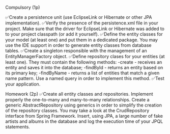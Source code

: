 Compulsory (1p)

✅Create a persistence unit (use EclipseLink or Hibernate or other JPA implementation).
✅Verify the presence of the persistence.xml file in your project. Make sure that the driver for EclipseLink or Hibernate was added to to your project classpath (or add it yourself).
✅Define the entity classes for your model (at least one) and put them in a dedicated package. You may use the IDE support in order to generate entity classes from database tables.
✅Create a singleton responsible with the management of an EntityManagerFactory object.
✅Define repository clases for your entities (at least one). They must contain the following methods:
  -create - receives an entity and saves it into the database;
  -findById - returns an entity based on its primary key;
  -findByName - returns a list of entities that match a given name pattern. Use a named query in order to implement this method.
✅Test your application.

Homework (2p)
✅Create all entity classes and repositories. Implement properly the one-to-many and many-to-many relationships.
Create a generic AbstractRepository using generics in order to simplify the creation of the repository classes. You may take a look at the CrudRepository interface from Spring Framework.
Insert, using JPA, a large number of fake artists and albums in the database and log the execution time of your JPQL statements.
